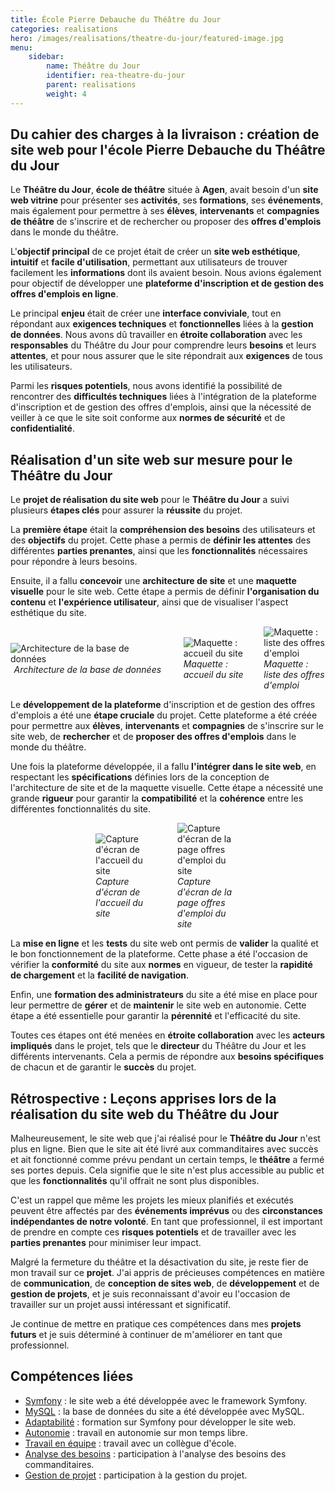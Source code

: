 ```yaml
---
title: École Pierre Debauche du Théâtre du Jour
categories: realisations
hero: /images/realisations/theatre-du-jour/featured-image.jpg
menu:
    sidebar:
        name: Théâtre du Jour
        identifier: rea-theatre-du-jour
        parent: realisations
        weight: 4
---
```


## Du cahier des charges à la livraison : création de site web pour l'école Pierre Debauche du Théâtre du Jour

Le **Théâtre du Jour**, **école de théâtre** située à **Agen**, avait besoin d'un **site web vitrine** pour présenter ses **activités**, ses **formations**, ses **événements**, mais également pour permettre à ses **élèves**, **intervenants** et **compagnies de théâtre** de s'inscrire et de rechercher ou proposer des **offres d'emplois** dans le monde du théâtre.

L'**objectif principal** de ce projet était de créer un **site web esthétique**, **intuitif** et **facile d'utilisation**, permettant aux utilisateurs de trouver facilement les **informations** dont ils avaient besoin. Nous avions également pour objectif de développer une **plateforme d'inscription et de gestion des offres d'emplois en ligne**.

Le principal **enjeu** était de créer une **interface conviviale**, tout en répondant aux **exigences techniques** et **fonctionnelles** liées à la **gestion de données**. Nous avons dû travailler en **étroite collaboration** avec les **responsables** du Théâtre du Jour pour comprendre leurs **besoins** et leurs **attentes**, et pour nous assurer que le site répondrait aux **exigences** de tous les utilisateurs.

Parmi les **risques potentiels**, nous avons identifié la possibilité de rencontrer des **difficultés techniques** liées à l'intégration de la plateforme d'inscription et de gestion des offres d'emplois, ainsi que la nécessité de veiller à ce que le site soit conforme aux **normes de sécurité** et de **confidentialité**.

## Réalisation d'un site web sur mesure pour le Théâtre du Jour

Le **projet de réalisation du site web** pour le **Théâtre du Jour** a suivi plusieurs **étapes clés** pour assurer la **réussite** du projet.

La **première étape** était la **compréhension des besoins** des utilisateurs et des **objectifs** du projet. Cette phase a permis de **définir les attentes** des différentes **parties prenantes**, ainsi que les **fonctionnalités** nécessaires pour répondre à leurs besoins.

Ensuite, il a fallu **concevoir** une **architecture de site** et une **maquette visuelle** pour le site web. Cette étape a permis de définir **l'organisation du contenu** et **l'expérience utilisateur**, ainsi que de visualiser l'aspect esthétique du site.

<div style="display: flex; flex-direction: row; align-items: center; justify-content: center; gap: 30px;">
    <div style="display: flex; flex-direction: column; align-items: center; justify-content: center; width: 50%">
        <img onclick="window.open('/images/realisations/theatre-du-jour/diag-bdd.png')" src="/images/realisations/theatre-du-jour/diag-bdd.png" style="align-self: center; cursor: pointer;" alt="Architecture de la base de données" title="Cliquer pour zoomer" />
        <i>Architecture de la base de données</i>
    </div>
    <div style="display: flex; flex-direction: column; align-items: center; justify-content: center; width: 20%">
        <img onclick="window.open('/images/realisations/theatre-du-jour/accueil.png')" src="/images/realisations/theatre-du-jour/accueil.png" style="align-self: center; cursor: pointer;" alt="Maquette : accueil du site" title="Cliquer pour zoomer" />
        <i>Maquette : accueil du site</i>
    </div>
    <div style="display: flex; flex-direction: column; align-items: center; justify-content: center; width: 20%">
        <img onclick="window.open('/images/realisations/theatre-du-jour/offres-emploi.png')" src="/images/realisations/theatre-du-jour/offres-emploi.png" style="align-self: center; cursor: pointer;" alt="Maquette : liste des offres d'emploi" title="Cliquer pour zoomer" />
        <i>Maquette : liste des offres d'emploi</i>
    </div>
</div>


Le **développement de la plateforme** d'inscription et de gestion des offres d'emplois a été une **étape cruciale** du projet. Cette plateforme a été créée pour permettre aux **élèves**, **intervenants** et **compagnies** de s'inscrire sur le site web, de **rechercher** et de **proposer des offres d'emplois** dans le monde du théâtre.

Une fois la plateforme développée, il a fallu **l'intégrer dans le site web**, en respectant les **spécifications** définies lors de la conception de l'architecture de site et de la maquette visuelle. Cette étape a nécessité une grande **rigueur** pour garantir la **compatibilité** et la **cohérence** entre les différentes fonctionnalités du site.

<div style="display: flex; flex-direction: row; align-items: center; justify-content: center; gap: 30px;">
    <div style="display: flex; flex-direction: column; align-items: center; justify-content: center; width: 20%">
        <img onclick="window.open('/images/realisations/theatre-du-jour/site-accueil.png')" src="/images/realisations/theatre-du-jour/site-accueil.png" style="align-self: center; cursor: pointer;" alt="Capture d'écran de l'accueil du site" title="Cliquer pour zoomer" />
        <i>Capture d'écran de l'accueil du site</i>
    </div>
    <div style="display: flex; flex-direction: column; align-items: center; justify-content: center; width: 20%">
        <img onclick="window.open('/images/realisations/theatre-du-jour/site-offres-emploi.png')" src="/images/realisations/theatre-du-jour/site-offres-emploi.png" style="align-self: center; cursor: pointer;" alt="Capture d'écran de la page offres d'emploi du site" title="Cliquer pour zoomer" />
        <i>Capture d'écran de la page offres d'emploi du site</i>
    </div>
</div>

 La **mise en ligne** et les **tests** du site web ont permis de **valider** la qualité et le bon fonctionnement de la plateforme. Cette phase a été l'occasion de vérifier la **conformité** du site aux **normes** en vigueur, de tester la **rapidité de chargement** et la **facilité de navigation**.

Enfin, une **formation des administrateurs** du site a été mise en place pour leur permettre de **gérer** et de **maintenir** le site web en autonomie. Cette étape a été essentielle pour garantir la **pérennité** et l'efficacité du site.

Toutes ces étapes ont été menées en **étroite collaboration** avec les **acteurs impliqués** dans le projet, tels que le **directeur** du Théâtre du Jour et les différents intervenants. Cela a permis de répondre aux **besoins spécifiques** de chacun et de garantir le **succès** du projet.

## Rétrospective : Leçons apprises lors de la réalisation du site web du Théâtre du Jour

Malheureusement, le site web que j'ai réalisé pour le **Théâtre du Jour** n'est plus en ligne. Bien que le site ait été livré aux commanditaires avec succès et ait fonctionné comme prévu pendant un certain temps, le **théâtre** a fermé ses portes depuis. Cela signifie que le site n'est plus accessible au public et que les **fonctionnalités** qu'il offrait ne sont plus disponibles.

C'est un rappel que même les projets les mieux planifiés et exécutés peuvent être affectés par des **événements imprévus** ou des **circonstances indépendantes de notre volonté**. En tant que professionnel, il est important de prendre en compte ces **risques potentiels** et de travailler avec les **parties prenantes** pour minimiser leur impact.

Malgré la fermeture du théâtre et la désactivation du site, je reste fier de mon travail sur ce **projet**. J'ai appris de précieuses compétences en matière de **communication**, de **conception de sites web**, de **développement** et de **gestion de projets**, et je suis reconnaissant d'avoir eu l'occasion de travailler sur un projet aussi intéressant et significatif.

Je continue de mettre en pratique ces compétences dans mes **projets futurs** et je suis déterminé à continuer de m'améliorer en tant que professionnel.

## Compétences liées

- [Symfony](/posts/competences-techniques/symfony) : le site web a été développée avec le framework Symfony.
- [MySQL](/posts/competences-techniques/mysql) : la base de données du site a été développée avec MySQL.
- [Adaptabilité](/posts/competences-humaines/adaptabilite) : formation sur Symfony pour développer le site web.
- [Autonomie](/posts/competences-humaines/autonomie) : travail en autonomie sur mon temps libre.
- [Travail en équipe](/posts/competences-humaines/travail-en-equipe) : travail avec un collègue d'école.
- [Analyse des besoins](/posts/competences-humaines/analyse-des-besoins) : participation à l'analyse des besoins des commanditaires.
- [Gestion de projet](/posts/competences-humaines/gestion-de-projet) : participation à la gestion du projet.
  